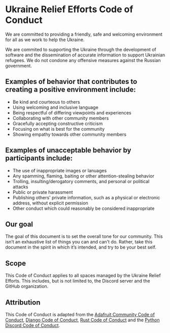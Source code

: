 # Ukraine Relief Efforts Code of Conduct 

We are committed to providing a friendly, safe and welcoming environment for all as we work to help the Ukraine.

We are commited to supporting the Ukraine through the development of software and the dissemination of accurate information to support Ukrainian refugees. We do not condone any offensive measures against the Russian government.

## Examples of behavior that contributes to creating a positive environment include:

- Be kind and courteous to others
- Using welcoming and inclusive language
- Being respectful of differing viewpoints and experiences
- Collaborating with other community members
- Gracefully accepting constructive criticism
- Focusing on what is best for the community
- Showing empathy towards other community members

## Examples of unacceptable behavior by participants include:

- The use of inappropriate images or lanuages
- Any spamming, flaming, baiting or other attention-stealing behavior
- Trolling, insulting/derogatory comments, and personal or political attacks
- Public or private harassment
- Publishing others' private information, such as a physical or electronic address, without explicit permission
- Other conduct which could reasonably be considered inappropriate

## Our goal

The goal of this document is to set the overall tone for our community. This isn’t an exhaustive list of things you can and can't do. Rather, take this document in the spirit in which it’s intended, and try to be your best self.

## Scope

This Code of Conduct applies to all spaces managed by the Ukraine Relief Efforts. This includes, but is not limited to, the Discord server and the GitHub organization.

## Attribution

This Code of Conduct is adapted from the [Adafruit Community Code of Conduct](https://github.com/adafruit/Adafruit_Community_Code_of_Conduct/blob/master/code-of-conduct.md), [Django Code of Conduct](https://www.djangoproject.com/conduct/), [Rust Code of Conduct](https://www.rust-lang.org/en-US/conduct.html) and the [Python Discord Code of Conduct](https://github.com/python-discord/.github/blob/main/CODE_OF_CONDUCT.md).
